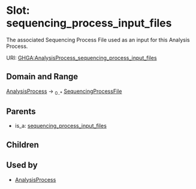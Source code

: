 
# Slot: sequencing_process_input_files


The associated Sequencing Process File used as an input for this Analysis Process.

URI: [GHGA:AnalysisProcess_sequencing_process_input_files](https://w3id.org/GHGA/AnalysisProcess_sequencing_process_input_files)


## Domain and Range

[AnalysisProcess](AnalysisProcess.md) &#8594;  <sub>0..\*</sub> [SequencingProcessFile](SequencingProcessFile.md)

## Parents

 *  is_a: [sequencing_process_input_files](sequencing_process_input_files.md)

## Children


## Used by

 * [AnalysisProcess](AnalysisProcess.md)

